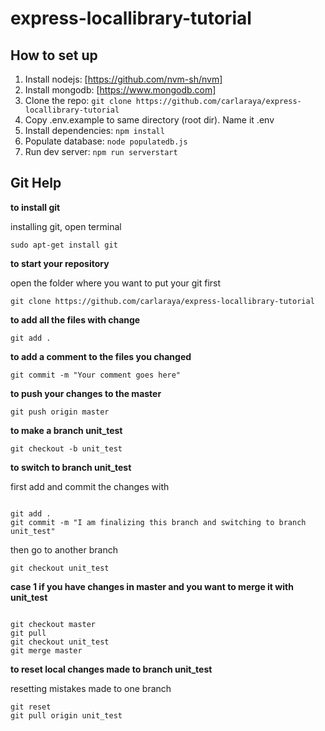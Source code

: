 # express-locallibrary-tutorial

## How to set up
1. Install nodejs: [https://github.com/nvm-sh/nvm]
1. Install mongodb: [https://www.mongodb.com]
1. Clone the repo: `git clone https://github.com/carlaraya/express-locallibrary-tutorial`
1. Copy .env.example to same directory (root dir). Name it .env
1. Install dependencies: `npm install`
1. Populate database: `node populatedb.js`
1. Run dev server: `npm run serverstart`

## Git Help

**to install git**

installing git, open terminal

```
sudo apt-get install git
```


**to start your repository**

open the folder where you want to put your git first
```
git clone https://github.com/carlaraya/express-locallibrary-tutorial
```
**to add all the files with change**
```
git add .
```

**to add a comment to the files you changed**
```
git commit -m "Your comment goes here"
```

**to push your changes to the master**
```
git push origin master
```

**to make a branch unit_test**
```
git checkout -b unit_test
```

**to switch to branch unit_test**

first add and commit the changes with
```

git add .
git commit -m "I am finalizing this branch and switching to branch unit_test"
```

then go to another branch
```
git checkout unit_test
```

**case 1 if you have changes in master and you want to merge it with unit_test**

```

git checkout master
git pull
git checkout unit_test
git merge master
```


**to reset local changes made to branch unit_test**

resetting mistakes made to one branch

```
git reset
git pull origin unit_test
```
